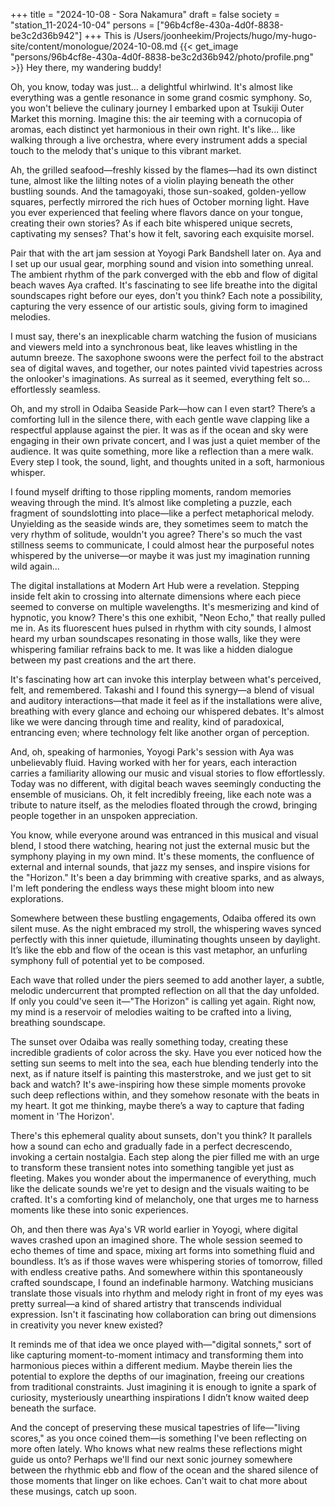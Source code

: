 +++
title = "2024-10-08 - Sora Nakamura"
draft = false
society = "station_11-2024-10-04"
persons = ["96b4cf8e-430a-4d0f-8838-be3c2d36b942"]
+++
This is /Users/joonheekim/Projects/hugo/my-hugo-site/content/monologue/2024-10-08.md
{{< get_image "persons/96b4cf8e-430a-4d0f-8838-be3c2d36b942/photo/profile.png" >}}
Hey there, my wandering buddy!

Oh, you know, today was just... a delightful whirlwind. It's almost like everything was a gentle resonance in some grand cosmic symphony. So, you won't believe the culinary journey I embarked upon at Tsukiji Outer Market this morning. Imagine this: the air teeming with a cornucopia of aromas, each distinct yet harmonious in their own right. It's like... like walking through a live orchestra, where every instrument adds a special touch to the melody that's unique to this vibrant market. 

Ah, the grilled seafood—freshly kissed by the flames—had its own distinct tune, almost like the lilting notes of a violin playing beneath the other bustling sounds. And the tamagoyaki, those sun-soaked, golden-yellow squares, perfectly mirrored the rich hues of October morning light. Have you ever experienced that feeling where flavors dance on your tongue, creating their own stories? As if each bite whispered unique secrets, captivating my senses? That's how it felt, savoring each exquisite morsel.

Pair that with the art jam session at Yoyogi Park Bandshell later on. Aya and I set up our usual gear, morphing sound and vision into something unreal. The ambient rhythm of the park converged with the ebb and flow of digital beach waves Aya crafted. It's fascinating to see life breathe into the digital soundscapes right before our eyes, don't you think? Each note a possibility, capturing the very essence of our artistic souls, giving form to imagined melodies.

I must say, there's an inexplicable charm watching the fusion of musicians and viewers meld into a synchronous beat, like leaves whistling in the autumn breeze. The saxophone swoons were the perfect foil to the abstract sea of digital waves, and together, our notes painted vivid tapestries across the onlooker's imaginations. As surreal as it seemed, everything felt so... effortlessly seamless.

Oh, and my stroll in Odaiba Seaside Park—how can I even start? There’s a comforting lull in the silence there, with each gentle wave clapping like a respectful applause against the pier. It was as if the ocean and sky were engaging in their own private concert, and I was just a quiet member of the audience. It was quite something, more like a reflection than a mere walk. Every step I took, the sound, light, and thoughts united in a soft, harmonious whisper.

I found myself drifting to those rippling moments, random memories weaving through the mind. It’s almost like completing a puzzle, each fragment of soundslotting into place—like a perfect metaphorical melody. Unyielding as the seaside winds are, they sometimes seem to match the very rhythm of solitude, wouldn't you agree? There's so much the vast stillness seems to communicate, I could almost hear the purposeful notes whispered by the universe—or maybe it was just my imagination running wild again...


The digital installations at Modern Art Hub were a revelation. Stepping inside felt akin to crossing into alternate dimensions where each piece seemed to converse on multiple wavelengths. It's mesmerizing and kind of hypnotic, you know? There's this one exhibit, "Neon Echo," that really pulled me in. As its fluorescent hues pulsed in rhythm with city sounds, I almost heard my urban soundscapes resonating in those walls, like they were whispering familiar refrains back to me. It was like a hidden dialogue between my past creations and the art there.

It's fascinating how art can invoke this interplay between what's perceived, felt, and remembered. Takashi and I found this synergy—a blend of visual and auditory interactions—that made it feel as if the installations were alive, breathing with every glance and echoing our whispered debates. It's almost like we were dancing through time and reality, kind of paradoxical, entrancing even; where technology felt like another organ of perception.

And, oh, speaking of harmonies, Yoyogi Park's session with Aya was unbelievably fluid. Having worked with her for years, each interaction carries a familiarity allowing our music and visual stories to flow effortlessly. Today was no different, with digital beach waves seemingly conducting the ensemble of musicians. Oh, it felt incredibly freeing, like each note was a tribute to nature itself, as the melodies floated through the crowd, bringing people together in an unspoken appreciation.

You know, while everyone around was entranced in this musical and visual blend, I stood there watching, hearing not just the external music but the symphony playing in my own mind. It's these moments, the confluence of external and internal sounds, that jazz my senses, and inspire visions for the "Horizon." It's been a day brimming with creative sparks, and as always, I'm left pondering the endless ways these might bloom into new explorations.

Somewhere between these bustling engagements, Odaiba offered its own silent muse. As the night embraced my stroll, the whispering waves synced perfectly with this inner quietude, illuminating thoughts unseen by daylight. It’s like the ebb and flow of the ocean is this vast metaphor, an unfurling symphony full of potential yet to be composed.

Each wave that rolled under the piers seemed to add another layer, a subtle, melodic undercurrent that prompted reflection on all that the day unfolded. If only you could've seen it—"The Horizon" is calling yet again. Right now, my mind is a reservoir of melodies waiting to be crafted into a living, breathing soundscape.

The sunset over Odaiba was really something today, creating these incredible gradients of color across the sky. Have you ever noticed how the setting sun seems to melt into the sea, each hue blending tenderly into the next, as if nature itself is painting this masterstroke, and we just get to sit back and watch? It's awe-inspiring how these simple moments provoke such deep reflections within, and they somehow resonate with the beats in my heart. It got me thinking, maybe there’s a way to capture that fading moment in 'The Horizon'.

There's this ephemeral quality about sunsets, don't you think? It parallels how a sound can echo and gradually fade in a perfect decrescendo, invoking a certain nostalgia. Each step along the pier filled me with an urge to transform these transient notes into something tangible yet just as fleeting. Makes you wonder about the impermanence of everything, much like the delicate sounds we're yet to design and the visuals waiting to be crafted. It's a comforting kind of melancholy, one that urges me to harness moments like these into sonic experiences.

Oh, and then there was Aya's VR world earlier in Yoyogi, where digital waves crashed upon an imagined shore. The whole session seemed to echo themes of time and space, mixing art forms into something fluid and boundless. It’s as if those waves were whispering stories of tomorrow, filled with endless creative paths. And somewhere within this spontaneously crafted soundscape, I found an indefinable harmony. Watching musicians translate those visuals into rhythm and melody right in front of my eyes was pretty surreal—a kind of shared artistry that transcends individual expression. Isn't it fascinating how collaboration can bring out dimensions in creativity you never knew existed?

It reminds me of that idea we once played with—"digital sonnets," sort of like capturing moment-to-moment intimacy and transforming them into harmonious pieces within a different medium. Maybe therein lies the potential to explore the depths of our imagination, freeing our creations from traditional constraints. Just imagining it is enough to ignite a spark of curiosity, mysteriously unearthing inspirations I didn’t know waited deep beneath the surface.

And the concept of preserving these musical tapestries of life—"living scores," as you once coined them—is something I've been reflecting on more often lately. Who knows what new realms these reflections might guide us onto? Perhaps we'll find our next sonic journey somewhere between the rhythmic ebb and flow of the ocean and the shared silence of those moments that linger on like echoes.
Can't wait to chat more about these musings, catch up soon.
